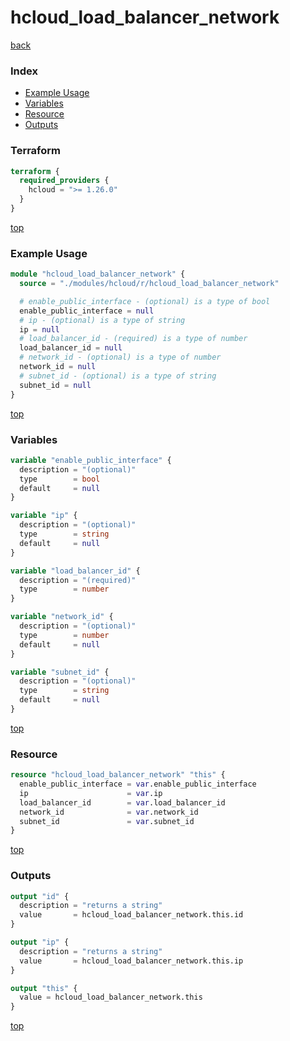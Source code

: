 # hcloud_load_balancer_network

[back](../hcloud.md)

### Index

- [Example Usage](#example-usage)
- [Variables](#variables)
- [Resource](#resource)
- [Outputs](#outputs)

### Terraform

```terraform
terraform {
  required_providers {
    hcloud = ">= 1.26.0"
  }
}
```

[top](#index)

### Example Usage

```terraform
module "hcloud_load_balancer_network" {
  source = "./modules/hcloud/r/hcloud_load_balancer_network"

  # enable_public_interface - (optional) is a type of bool
  enable_public_interface = null
  # ip - (optional) is a type of string
  ip = null
  # load_balancer_id - (required) is a type of number
  load_balancer_id = null
  # network_id - (optional) is a type of number
  network_id = null
  # subnet_id - (optional) is a type of string
  subnet_id = null
}
```

[top](#index)

### Variables

```terraform
variable "enable_public_interface" {
  description = "(optional)"
  type        = bool
  default     = null
}

variable "ip" {
  description = "(optional)"
  type        = string
  default     = null
}

variable "load_balancer_id" {
  description = "(required)"
  type        = number
}

variable "network_id" {
  description = "(optional)"
  type        = number
  default     = null
}

variable "subnet_id" {
  description = "(optional)"
  type        = string
  default     = null
}
```

[top](#index)

### Resource

```terraform
resource "hcloud_load_balancer_network" "this" {
  enable_public_interface = var.enable_public_interface
  ip                      = var.ip
  load_balancer_id        = var.load_balancer_id
  network_id              = var.network_id
  subnet_id               = var.subnet_id
}
```

[top](#index)

### Outputs

```terraform
output "id" {
  description = "returns a string"
  value       = hcloud_load_balancer_network.this.id
}

output "ip" {
  description = "returns a string"
  value       = hcloud_load_balancer_network.this.ip
}

output "this" {
  value = hcloud_load_balancer_network.this
}
```

[top](#index)